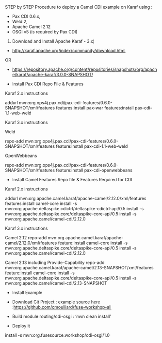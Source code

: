 STEP by STEP Procedure to deploy a Camel CDI example on Karaf using :
- Pax CDI 0.6.x,
- Weld 2,
- Apache Camel 2.12
- OSGI v5 (is required by Pax CDI)

1) Download and Install Apache Karaf - 3.x)
 - http://karaf.apache.org/index/community/download.html

OR
- https://repository.apache.org/content/repositories/snapshots/org/apache/karaf/apache-karaf/3.0.0-SNAPSHOT/

- Install Pax CDI Repo File & Features

Karaf 2.x instructions

addurl mvn:org.ops4j.pax.cdi/pax-cdi-features/0.6.0-SNAPSHOT/xml/features
features:install pax-war
features:install pax-cdi-1.1-web-weld

Karaf 3.x instructions

Weld

repo-add mvn:org.ops4j.pax.cdi/pax-cdi-features/0.6.0-SNAPSHOT/xml/features
feature:install pax-cdi-1.1-web-weld

OpenWebbeans

repo-add mvn:org.ops4j.pax.cdi/pax-cdi-features/0.6.0-SNAPSHOT/xml/features
feature:install pax-cdi-openwebbeans


- Install Camel Features Repo file & Features Required for CDI

Karaf 2.x instructions

addurl mvn:org.apache.camel.karaf/apache-camel/2.12.0/xml/features
features:install camel-core
install -s mvn:org.apache.deltaspike.cdictrl/deltaspike-cdictrl-api/0.5
install -s mvn:org.apache.deltaspike.core/deltaspike-core-api/0.5
install -s mvn:org.apache.camel/camel-cdi/2.12.0

Karaf 3.x instructions

Camel 2.12
repo-add mvn:org.apache.camel.karaf/apache-camel/2.12.0/xml/features
feature:install camel-core
install -s mvn:org.apache.deltaspike.core/deltaspike-core-api/0.5
install -s mvn:org.apache.camel/camel-cdi/2.12.0

Camel 2.13 including Provide-Capability
repo-add mvn:org.apache.camel.karaf/apache-camel/2.13-SNAPSHOT/xml/features
feature:install camel-core
install -s mvn:org.apache.deltaspike.core/deltaspike-core-api/0.5
install -s mvn:org.apache.camel/camel-cdi/2.13-SNAPSHOT

- Install Example

- Download Git Project : example source here :https://github.com/cmoulliard/fuse-workshop-all
- Build module routing/cdi-osgi : ‘mvn clean install’
-  Deploy it

install -s mvn:org.fusesource.workshop/cdi-osgi/1.0
